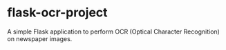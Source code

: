 # flask-ocr-project
A simple Flask application to perform OCR (Optical Character Recognition) on newspaper images.
